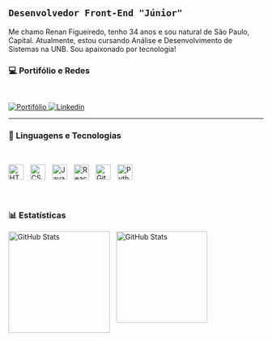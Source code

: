## **`Desenvolvedor Front-End "Júnior"`**

Me chamo Renan Figueiredo, tenho 34 anos e sou natural  de São Paulo, Capital. Atualmente, estou cursando Análise e Desenvolvimento de Sistemas na UNB. Sou apaixonado por tecnologia! 

### 💻 Portifólio e Redes
<br/>

<p align="left">
    <a href="https://renanfigueiredo.site">
        <img 
            alt="Portifólio" 
            title="Portifólio" 
            src="https://img.shields.io/badge/RenanFigueiredo.site-0A0A0A?style=for-the-badge&l=devdotto&logoColor=white/"
/>
</a>
<a href="https://www.linkedin.com/in/renan-figueiredo-3a6510236/">
        <img 
            alt="Linkedin" 
            title="Linkedin" 
            src="https://img.shields.io/badge/LinkedIn-0077B5?style=for-the-badge&logo=linkedin&logoColor=white/"
/>
</a>

</p>

---

### 🤖 Linguagens e Tecnologias
<br/>

<img 
    align="left" 
    alt="HTML"
    title="HTML" 
    width="30px" 
    style="padding-right: 10px;" 
    src="https://cdn.jsdelivr.net/gh/devicons/devicon@latest/icons/html5/html5-original.svg" 
/>
<img 
    align="left" 
    alt="CSS" 
    title="CSS"
    width="30px" 
    style="padding-right: 10px;" 
    src="https://cdn.jsdelivr.net/gh/devicons/devicon@latest/icons/css3/css3-original.svg" 
/>
<img 
    align="left" 
    alt="JavaScript" 
    title="JavaScript"
    width="30px" 
    style="padding-right: 10px;" 
    src="https://cdn.jsdelivr.net/gh/devicons/devicon@latest/icons/javascript/javascript-original.svg" 
/>
<img 
    align="left" 
    alt="React"
    title="React" 
    width="30px" 
    style="padding-right: 10px;" 
    src="https://cdn.jsdelivr.net/gh/devicons/devicon@latest/icons/react/react-original.svg" 
/>
<img 
    align="left" 
    alt="Git" 
    title="Git"
    width="30px" 
    style="padding-right: 10px;" 
    src="https://cdn.jsdelivr.net/gh/devicons/devicon@latest/icons/git/git-original.svg" 
/>
<img 
    align="left" 
    alt="Python" 
    title="Python"
    width="30px" 
    style="padding-right: 10px;" 
    src="https://cdn.jsdelivr.net/gh/devicons/devicon@latest/icons/python/python-original.svg" 
/>



<br/><br/>
---


### 📊 Estatísticas


<img
    align="left"
    alt="GitHub Stats" 
    height="200px" 
    style="padding-right: 10px;" 
    src="https://github-readme-stats.vercel.app/api?username=devl1ra&show_icons=true&theme=dracula&include_all_commits=true&locale=pt-br" 
/>
<img
      align="left"
      alt="GitHub Stats" 
      height="180px" 
      src="https://github-readme-stats.vercel.app/api/top-langs/?username=DevL1ra&theme=dracula&layout=compact&custom_title=Tecnologias&langs_count=7" 
/>


